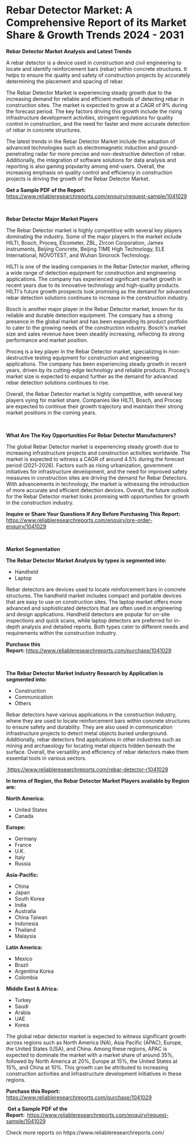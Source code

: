 <p><h1>Rebar Detector Market: A Comprehensive Report of its Market Share & Growth Trends 2024 - 2031</h1></p><p><strong>Rebar Detector Market Analysis and Latest Trends</strong></p>
<p><p>A rebar detector is a device used in construction and civil engineering to locate and identify reinforcement bars (rebar) within concrete structures. It helps to ensure the quality and safety of construction projects by accurately determining the placement and spacing of rebar.</p><p>The Rebar Detector Market is experiencing steady growth due to the increasing demand for reliable and efficient methods of detecting rebar in construction sites. The market is expected to grow at a CAGR of 9% during the forecast period. The key factors driving this growth include the rising infrastructure development activities, stringent regulations for quality control in construction, and the need for faster and more accurate detection of rebar in concrete structures.</p><p>The latest trends in the Rebar Detector Market include the adoption of advanced technologies such as electromagnetic induction and ground-penetrating radar for more precise and non-destructive detection of rebar. Additionally, the integration of software solutions for data analysis and reporting is also gaining popularity among end-users. Overall, the increasing emphasis on quality control and efficiency in construction projects is driving the growth of the Rebar Detector Market.</p></p>
<p><strong>Get a Sample PDF of the Report:&nbsp;</strong> <a href="https://www.reliableresearchreports.com/enquiry/request-sample/1041029">https://www.reliableresearchreports.com/enquiry/request-sample/1041029</a></p>
<p>&nbsp;</p>
<p><strong>Rebar Detector Major Market Players</strong></p>
<p><p>The Rebar Detector market is highly competitive with several key players dominating the industry. Some of the major players in the market include HILTI, Bosch, Proceq, Elcometer, ZBL, Zircon Corporation, James Instruments, Beijing Concrete, Beijing TIME High Technology, ELE International, NOVOTEST, and Wuhan Sinorock Technology.</p><p>HILTI is one of the leading companies in the Rebar Detector market, offering a wide range of detection equipment for construction and engineering applications. The company has experienced significant market growth in recent years due to its innovative technology and high-quality products. HILTI's future growth prospects look promising as the demand for advanced rebar detection solutions continues to increase in the construction industry.</p><p>Bosch is another major player in the Rebar Detector market, known for its reliable and durable detection equipment. The company has a strong presence in the global market and has been expanding its product portfolio to cater to the growing needs of the construction industry. Bosch's market size and sales revenue have been steadily increasing, reflecting its strong performance and market position.</p><p>Proceq is a key player in the Rebar Detector market, specializing in non-destructive testing equipment for construction and engineering applications. The company has been experiencing steady growth in recent years, driven by its cutting-edge technology and reliable products. Proceq's market size is expected to expand further as the demand for advanced rebar detection solutions continues to rise.</p><p>Overall, the Rebar Detector market is highly competitive, with several key players vying for market share. Companies like HILTI, Bosch, and Proceq are expected to continue their growth trajectory and maintain their strong market positions in the coming years.</p></p>
<p>&nbsp;</p>
<p><strong>What Are The Key Opportunities For Rebar Detector Manufacturers?</strong></p>
<p><p>The global Rebar Detector market is experiencing steady growth due to increasing infrastructure projects and construction activities worldwide. The market is expected to witness a CAGR of around 4.5% during the forecast period (2021-2026). Factors such as rising urbanization, government initiatives for infrastructure development, and the need for improved safety measures in construction sites are driving the demand for Rebar Detectors. With advancements in technology, the market is witnessing the introduction of more accurate and efficient detection devices. Overall, the future outlook for the Rebar Detector market looks promising with opportunities for growth in the construction industry.</p></p>
<p><strong>Inquire or Share Your Questions If Any Before Purchasing This Report:</strong> <a href="https://www.reliableresearchreports.com/enquiry/pre-order-enquiry/1041029">https://www.reliableresearchreports.com/enquiry/pre-order-enquiry/1041029</a></p>
<p>&nbsp;</p>
<p><strong>Market Segmentation</strong></p>
<p><strong>The Rebar Detector Market Analysis by types is segmented into:</strong></p>
<p><ul><li>Handheld</li><li>Laptop</li></ul></p>
<p><p>Rebar detectors are devices used to locate reinforcement bars in concrete structures. The handheld market includes compact and portable devices that are easy to use on construction sites. The laptop market offers more advanced and sophisticated detectors that are often used in engineering and design applications. Handheld detectors are popular for on-site inspections and quick scans, while laptop detectors are preferred for in-depth analysis and detailed reports. Both types cater to different needs and requirements within the construction industry.</p></p>
<p><strong>Purchase this Report:&nbsp;</strong><a href="https://www.reliableresearchreports.com/purchase/1041029">https://www.reliableresearchreports.com/purchase/1041029</a></p>
<p>&nbsp;</p>
<p><strong>The Rebar Detector Market Industry Research by Application is segmented into:</strong></p>
<p><ul><li>Construction</li><li>Communication</li><li>Others</li></ul></p>
<p><p>Rebar detectors have various applications in the construction industry, where they are used to locate reinforcement bars within concrete structures to ensure safety and durability. They are also used in communication infrastructure projects to detect metal objects buried underground. Additionally, rebar detectors find applications in other industries such as mining and archaeology for locating metal objects hidden beneath the surface. Overall, the versatility and efficiency of rebar detectors make them essential tools in various sectors.</p></p>
<p><a href="https://www.reliableresearchreports.com/rebar-detector-r1041029">&nbsp;https://www.reliableresearchreports.com/rebar-detector-r1041029</a></p>
<p><strong>In terms of Region, the Rebar Detector Market Players available by Region are:</strong></p>
<p>
    <p> <strong> North America: </strong>
        <ul>
            <li>United States</li>
            <li>Canada</li>
        </ul>
        </p> 
    <p> <strong> Europe: </strong>
        <ul>
            <li>Germany</li>
            <li>France</li>
            <li>U.K.</li>
            <li>Italy</li>
            <li>Russia</li>
        </ul>
        </p> 
    <p> <strong> Asia-Pacific: </strong>
        <ul>
            <li>China</li>
            <li>Japan</li>
            <li>South Korea</li>
            <li>India</li>
            <li>Australia</li>
            <li>China Taiwan</li>
            <li>Indonesia</li>
            <li>Thailand</li>
            <li>Malaysia</li>
        </ul>
        </p> 
    <p> <strong> Latin America: </strong>
        <ul>
            <li>Mexico</li>
            <li>Brazil</li>
            <li>Argentina Korea</li>
            <li>Colombia</li>
        </ul>
        </p> 
    <p> <strong> Middle East & Africa: </strong>
        <ul>
            <li>Turkey</li>
            <li>Saudi</li>
            <li>Arabia</li>
            <li>UAE</li>
            <li>Korea</li>
        </ul>
    </p>
    </p>
<p><p>The global rebar detector market is expected to witness significant growth across regions such as North America (NA), Asia Pacific (APAC), Europe, the United States (USA), and China. Among these regions, APAC is expected to dominate the market with a market share of around 35%, followed by North America at 20%, Europe at 15%, the United States at 15%, and China at 10%. This growth can be attributed to increasing construction activities and infrastructure development initiatives in these regions.</p></p>
<p><strong>Purchase this Report: </strong><a href="https://www.reliableresearchreports.com/purchase/1041029">https://www.reliableresearchreports.com/purchase/1041029</a></p>
<p>&nbsp;<strong>Get a Sample PDF of the Report:&nbsp;&nbsp;</strong><a href="https://www.reliableresearchreports.com/enquiry/request-sample/1041029">https://www.reliableresearchreports.com/enquiry/request-sample/1041029</a></p>
<p><strong></strong></p>
<p>Check more reports on https://www.reliableresearchreports.com/</p>